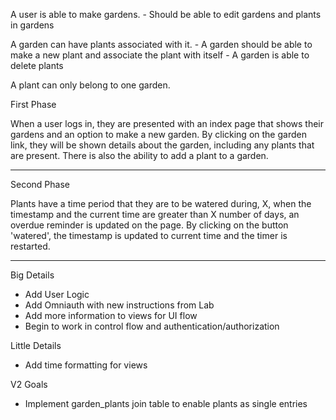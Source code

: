 A user is able to make gardens.
	-	Should be able to edit gardens and plants in gardens
	

A garden can have plants associated with it.
	-	A garden should be able to make a new plant and associate the plant with itself
	-	A garden is able to delete plants 

A plant can only belong to one garden.

First Phase

When a user logs in, they are presented with an index page that shows their gardens and an option to make a new garden. By clicking on the garden link, they will be shown details about the garden, including any plants that are present. There is also the ability to add a plant to a garden.

---

Second Phase

Plants have a time period that they are to be watered during, X, when the timestamp and the current time are greater than X number of days, an overdue reminder is updated on the page. By clicking on the button 'watered', the timestamp is updated to current time and the timer is restarted.

---
Big Details

- Add User Logic
- Add Omniauth with new instructions from Lab
- Add more information to views for UI flow
- Begin to work in control flow and authentication/authorization

Little Details

- Add time formatting for views

V2 Goals

- Implement garden_plants join table to enable plants as single entries